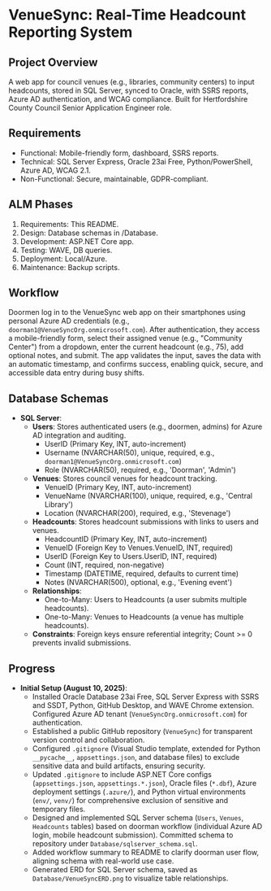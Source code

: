 # VenueSync: Real-Time Headcount Reporting System

## Project Overview
A web app for council venues (e.g., libraries, community centers) to input headcounts, stored in SQL Server, synced to Oracle, with SSRS reports, Azure AD authentication, and WCAG compliance. Built for Hertfordshire County Council Senior Application Engineer role.

## Requirements
- Functional: Mobile-friendly form, dashboard, SSRS reports.
- Technical: SQL Server Express, Oracle 23ai Free, Python/PowerShell, Azure AD, WCAG 2.1.
- Non-Functional: Secure, maintainable, GDPR-compliant.

## ALM Phases
1. Requirements: This README.
2. Design: Database schemas in /Database.
3. Development: ASP.NET Core app.
4. Testing: WAVE, DB queries.
5. Deployment: Local/Azure.
6. Maintenance: Backup scripts.

## Workflow
Doormen log in to the VenueSync web app on their smartphones using personal Azure AD credentials (e.g., `doorman1@VenueSyncOrg.onmicrosoft.com`). After authentication, they access a mobile-friendly form, select their assigned venue (e.g., "Community Center") from a dropdown, enter the current headcount (e.g., 75), add optional notes, and submit. The app validates the input, saves the data with an automatic timestamp, and confirms success, enabling quick, secure, and accessible data entry during busy shifts.

## Database Schemas
- **SQL Server**:
  - **Users**: Stores authenticated users (e.g., doormen, admins) for Azure AD integration and auditing.
    - UserID (Primary Key, INT, auto-increment)
    - Username (NVARCHAR(50), unique, required, e.g., `doorman1@VenueSyncOrg.onmicrosoft.com`)
    - Role (NVARCHAR(50), required, e.g., 'Doorman', 'Admin')
  - **Venues**: Stores council venues for headcount tracking.
    - VenueID (Primary Key, INT, auto-increment)
    - VenueName (NVARCHAR(100), unique, required, e.g., 'Central Library')
    - Location (NVARCHAR(200), required, e.g., 'Stevenage')
  - **Headcounts**: Stores headcount submissions with links to users and venues.
    - HeadcountID (Primary Key, INT, auto-increment)
    - VenueID (Foreign Key to Venues.VenueID, INT, required)
    - UserID (Foreign Key to Users.UserID, INT, required)
    - Count (INT, required, non-negative)
    - Timestamp (DATETIME, required, defaults to current time)
    - Notes (NVARCHAR(500), optional, e.g., 'Evening event')
  - **Relationships**:
    - One-to-Many: Users to Headcounts (a user submits multiple headcounts).
    - One-to-Many: Venues to Headcounts (a venue has multiple headcounts).
  - **Constraints**: Foreign keys ensure referential integrity; Count >= 0 prevents invalid submissions.

## Progress
- **Initial Setup (August 10, 2025)**:
  - Installed Oracle Database 23ai Free, SQL Server Express with SSRS and SSDT, Python, GitHub Desktop, and WAVE Chrome extension. Configured Azure AD tenant (`VenueSyncOrg.onmicrosoft.com`) for authentication.
  - Established a public GitHub repository (`VenueSync`) for transparent version control and collaboration.
  - Configured `.gitignore` (Visual Studio template, extended for Python `__pycache__`, `appsettings.json`, and database files) to exclude sensitive data and build artifacts, ensuring security.
  - Updated `.gitignore` to include ASP.NET Core configs (`appsettings.json`, `appsettings.*.json`), Oracle files (`*.dbf`), Azure deployment settings (`.azure/`), and Python virtual environments (`env/`, `venv/`) for comprehensive exclusion of sensitive and temporary files.
  - Designed and implemented SQL Server schema (`Users`, `Venues`, `Headcounts` tables) based on doorman workflow (individual Azure AD login, mobile headcount submission). Committed schema to repository under `Database/sqlserver_schema.sql`.
  - Added workflow summary to README to clarify doorman user flow, aligning schema with real-world use case.
  - Generated ERD for SQL Server schema, saved as `Database/VenueSyncERD.png` to visualize table relationships.